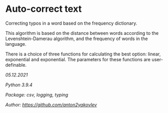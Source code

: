# Auto-correct text
Correcting typos in a word based on the frequency dictionary.

This algorithm is based on the distance between words according to the Levenshtein-Damerau algorithm, and the frequency of words in the language.

There is a choice of three functions for calculating the best option: linear, exponential and exponential. The parameters for these functions are user-definable.


_05.12.2021_

_Python 3.9.4_

_Package: csv, logging, typing_

_Author: https://github.com/anton2yakovlev_
